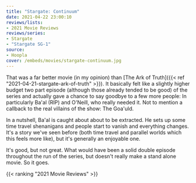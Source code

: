 ```yaml
---
title: "Stargate: Continuum"
date: 2021-04-22 23:00:10
reviews/lists:
- 2021 Movie Reviews
reviews/series:
- Stargate
- "Stargate SG-1"
source:
- Hoopla
cover: /embeds/movies/stargate-continuum.jpg
---
```

That was a far better movie (in my opinion) than [The Ark of Truth]({{< ref "2021-04-21-stargate-ark-of-truth" >}}). It basically felt like a slightly higher budget two part episode (although those already tended to be good) of the series and actually gave a chance to say goodbye to a few more people: In particularly Ba'al (RIP) and O'Neill, who really needed it. Not to mention a callback to the real villains of the show: The Goa'uld. 

In a nutshell, Ba'al is caught about about to be extracted. He sets up some time travel shenanigans and people start to vanish and everything changes. It's a story we've seen before (both time travel and parallel worlds which this feels more like), but it's generally an enjoyable one. 

It's good, but not great. What would have been a solid double episode throughout the run of the series, but doesn't really make a stand alone movie. So it goes. 

{{< ranking "2021 Movie Reviews" >}}